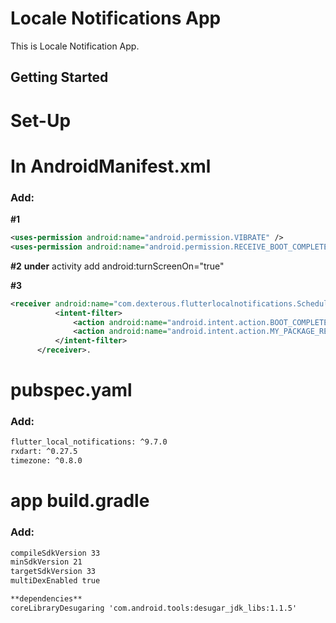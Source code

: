 # Locale Notifications App

This is Locale Notification App.

## Getting Started

# Set-Up

# In AndroidManifest.xml

### Add:

**#1**
 ```xml
 <uses-permission android:name="android.permission.VIBRATE" />
 <uses-permission android:name="android.permission.RECEIVE_BOOT_COMPLETED"/>
```

**#2**
 **under**  activity add
                   android:turnScreenOn="true"
           
**#3**
 ```xml
<receiver android:name="com.dexterous.flutterlocalnotifications.ScheduledNotificationBootReceiver">
           <intent-filter>
               <action android:name="android.intent.action.BOOT_COMPLETED"/>
               <action android:name="android.intent.action.MY_PACKAGE_REPLACED"/>
           </intent-filter>
       </receiver>.
```
# pubspec.yaml

### Add:
```xml 
flutter_local_notifications: ^9.7.0
rxdart: ^0.27.5
timezone: ^0.8.0
```
# app build.gradle
### Add:
```xml
compileSdkVersion 33
minSdkVersion 21
targetSdkVersion 33
multiDexEnabled true

**dependencies**
coreLibraryDesugaring 'com.android.tools:desugar_jdk_libs:1.1.5'
```

